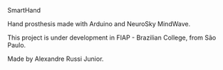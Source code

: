 SmartHand

Hand prosthesis made with Arduino and NeuroSky MindWave.

This project is under development in FIAP - Brazilian College, from São Paulo.

Made by Alexandre Russi Junior.
